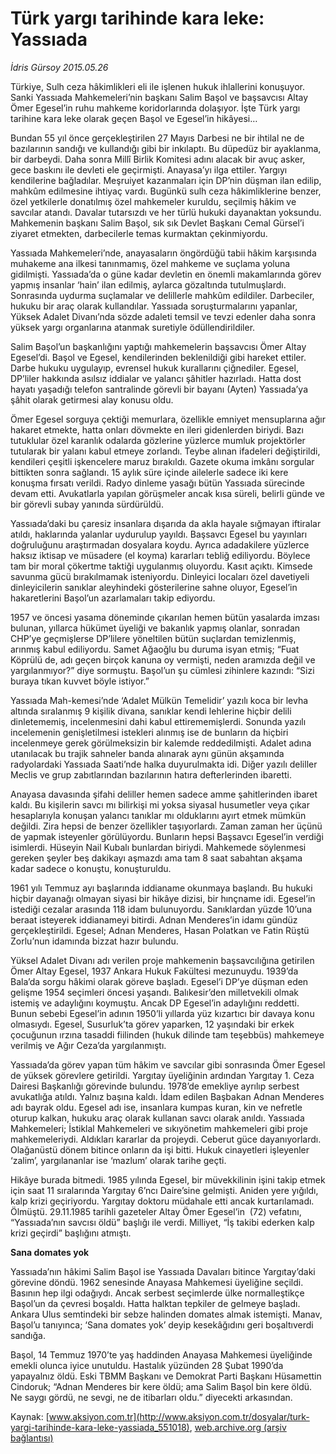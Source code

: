 # Türk yargı tarihinde kara leke: Yassıada

*İdris Gürsoy 2015.05.26*

<div class="pNewsDetailMainContent" itemprop="articleBody">
 <p>
  Türkiye, Sulh ceza hâkimlikleri eli ile işlenen hukuk ihlallerini konuşuyor. Sanki Yassıada Mahkemeleri’nin başkanı Salim Başol ve başsavcısı Altay Ömer Egesel’in ruhu mahkeme koridorlarında dolaşıyor. İşte Türk yargı tarihine kara leke olarak geçen Başol ve Egesel’in hikâyesi…
 </p>
 <p>
  Bundan 55 yıl önce gerçekleştirilen 27 Mayıs Darbesi ne bir ihtilal ne de bazılarının sandığı ve kullandığı gibi bir inkılaptı. Bu düpedüz bir ayaklanma, bir darbeydi. Daha sonra Millî Birlik Komitesi adını alacak bir avuç asker, gece baskını ile devleti ele geçirmişti. Anayasa’yı ilga ettiler. Yargıyı kendilerine bağladılar. Meşruiyet kazanmaları için DP’nin düşman ilan edilip, mahkûm edilmesine ihtiyaç vardı. Bugünkü sulh ceza hâkimliklerine benzer, özel yetkilerle donatılmış özel mahkemeler kuruldu, seçilmiş hâkim ve savcılar atandı. Davalar tutarsızdı ve her türlü hukuki dayanaktan yoksundu. Mahkemenin başkanı Salim Başol, sık sık Devlet Başkanı Cemal Gürsel’i ziyaret etmekten, darbecilerle temas kurmaktan çekinmiyordu.
 </p>
 <p>
  Yassıada Mahkemeleri’nde, anayasaların öngördüğü tabii hâkim karşısında muhakeme ana ilkesi tanınmamış, özel mahkeme ve suçlama yoluna gidilmişti. Yassıada’da o güne kadar devletin en önemli makamlarında görev yapmış insanlar ‘hain’ ilan edilmiş, aylarca gözaltında tutulmuşlardı. Sonrasında uydurma suçlamalar ve delillerle mahkûm edildiler. Darbeciler, hukuku bir araç olarak kullandılar. Yassıada soruşturmalarını yapanlar, Yüksek Adalet Divanı’nda sözde adaleti temsil ve tevzi edenler daha sonra yüksek yargı organlarına atanmak suretiyle ödüllendirildiler.
 </p>
 <p>
  Salim Başol’un başkanlığını yaptığı mahkemelerin başsavcısı Ömer Altay Egesel’di. Başol ve Egesel, kendilerinden beklenildiği gibi hareket ettiler. Darbe hukuku uygulayıp, evrensel hukuk kurallarını çiğnediler. Egesel, DP’liler hakkında asılsız iddialar ve yalancı şâhitler hazırladı. Hatta dost hayatı yaşadığı telefon santralinde görevli bir bayanı (Ayten) Yassıada’ya şâhit olarak getirmesi alay konusu oldu.
 </p>
 <p>
  Ömer Egesel sorguya çektiği memurlara, özellikle emniyet mensuplarına ağır hakaret etmekte, hatta onları dövmekte en ileri gidenlerden biriydi. Bazı tutuklular özel karanlık odalarda gözlerine yüzlerce mumluk projektörler tutularak bir yalanı kabul etmeye zorlandı. Teybe alınan ifadeleri değiştirildi, kendileri çeşitli işkencelere maruz bırakıldı. Gazete okuma imkânı sorgular bittikten sonra sağlandı. 15 aylık süre içinde ailelerle sadece iki kere konuşma fırsatı verildi. Radyo dinleme yasağı bütün Yassıada sürecinde devam etti. Avukatlarla yapılan görüşmeler ancak kısa süreli, belirli günde ve bir görevli subay yanında sürdürüldü.
 </p>
 <p>
  Yassıada’daki bu çaresiz insanlara dışarıda da akla hayale sığmayan iftiralar atıldı, haklarında yalanlar uydurulup yayıldı. Başsavcı Egesel bu yayınları doğruluğunu araştırmadan dosyalara koydu. Ayrıca adadakilere yüzlerce haksız iktisap ve müsadere (el koyma) kararları tebliğ ediliyordu. Böylece tam bir moral çökertme taktiği uygulanmış oluyordu. Kasıt açıktı. Kimsede savunma gücü bırakılmamak isteniyordu. Dinleyici locaları özel davetiyeli dinleyicilerin sanıklar aleyhindeki gösterilerine sahne oluyor, Egesel’in hakaretlerini Başol’un azarlamaları takip ediyordu.
 </p>
 <p>
  1957 ve öncesi yasama döneminde çıkarılan hemen bütün yasalarda imzası bulunan, yıllarca hükümet üyeliği ve bakanlık yapmış olanlar, sonradan CHP’ye geçmişlerse DP’lilere yöneltilen bütün suçlardan temizlenmiş, arınmış kabul ediliyordu. Samet Ağaoğlu bu duruma isyan etmiş; “Fuat Köprülü de, adı geçen birçok kanuna oy vermişti, neden aramızda değil ve yargılanmıyor?” diye sormuştu. Başol’un şu cümlesi zihinlere kazındı: “Sizi buraya tıkan kuvvet böyle istiyor.”
 </p>
 <p>
  Yassıada Mah-kemesi’nde ‘Adalet Mülkün Temelidir’ yazılı koca bir levha altında sıralanmış 9 kişilik divana, sanıklar kendi lehlerine hiçbir delili dinletememiş, incelenmesini dahi kabul ettirememişlerdi. Sonunda yazılı incelemenin genişletilmesi istekleri alınmış ise de bunların da hiçbiri incelenmeye gerek görülmeksizin bir kalemde reddedilmişti. Adalet adına utanılacak bu trajik sahneler banda alınarak aynı günün akşamında radyolardaki Yassıada Saati’nde halka duyurulmakta idi. Diğer yazılı deliller Meclis ve grup zabıtlarından bazılarının hatıra defterlerinden ibaretti.
 </p>
 <p>
  Anayasa davasında şifahi deliller hemen sadece amme şahitlerinden ibaret kaldı. Bu kişilerin savcı mı bilirkişi mi yoksa siyasal husumetler veya çıkar hesaplarıyla konuşan yalancı tanıklar mı olduklarını ayırt etmek mümkün değildi. Zira hepsi de benzer özellikler taşıyorlardı. Zaman zaman her üçünü de yapmak isteyenler görülüyordu. Bunların hepsi Başsavcı Egesel’in verdiği isimlerdi. Hüseyin Nail Kubalı bunlardan biriydi. Mahkemede söylenmesi gereken şeyler beş dakikayı aşmazdı ama tam 8 saat sabahtan akşama kadar sadece o konuştu, konuşturuldu.
 </p>
 <p>
  1961 yılı Temmuz ayı başlarında iddianame okunmaya başlandı. Bu hukuki hiçbir dayanağı olmayan siyasi bir hikâye dizisi, bir hınçname idi. Egesel’in istediği cezalar arasında 118 idam bulunuyordu. Sanıklardan yüzde 10’una beraat isteyerek iddianameyi bitirdi. Adnan Menderes’in idamı gündüz gerçekleştirildi. Egesel; Adnan Menderes, Hasan Polatkan ve Fatin Rüştü Zorlu’nun idamında bizzat hazır bulundu.
 </p>
 <p>
  Yüksel Adalet Divanı adı verilen proje mahkemenin başsavcılığına getirilen Ömer Altay Egesel, 1937 Ankara Hukuk Fakültesi mezunuydu. 1939’da Bala’da sorgu hâkimi olarak göreve başladı. Egesel’i DP’ye düşman eden gelişme 1954 seçimleri öncesi yaşandı. Balıkesir’den milletvekili olmak istemiş ve adaylığını koymuştu. Ancak DP Egesel’in adaylığını reddetti. Bunun sebebi Egesel’in adının 1950’li yıllarda yüz kızartıcı bir davaya konu olmasıydı. Egesel, Susurluk’ta görev yaparken, 12 yaşındaki bir erkek çocuğunun ırzına tasaddi fiilinden (hukuk dilinde tam teşebbüs) mahkemeye verilmiş ve Ağır Ceza’da yargılanmıştı.
 </p>
 <p>
  Yassıada’da görev yapan tüm hâkim ve savcılar gibi sonrasında Ömer Egesel de yüksek görevlere getirildi. Yargıtay üyeliğinin ardından Yargıtay 1. Ceza Dairesi Başkanlığı görevinde bulundu. 1978’de emekliye ayrılıp serbest avukatlığa atıldı. Yalnız başına kaldı. İdam edilen Başbakan Adnan Menderes adı bayrak oldu. Egesel adı ise, insanlara kumpas kuran, kin ve nefretle oturup kalkan, hukuku araç olarak kullanan savcı olarak anıldı. Yassıada Mahkemeleri; İstiklal Mahkemeleri ve sıkıyönetim mahkemeleri gibi proje mahkemeleriydi. Aldıkları kararlar da projeydi. Ceberut güce dayanıyorlardı. Olağanüstü dönem bitince onların da işi bitti. Hukuk cinayetleri işleyenler ‘zalim’, yargılananlar ise ‘mazlum’ olarak tarihe geçti.
 </p>
 <p>
  Hikâye burada bitmedi. 1985 yılında Egesel, bir müvekkilinin işini takip etmek için saat 11 sıralarında Yargıtay 6’ncı Daire’sine gelmişti. Aniden yere yığıldı, kalp krizi geçiriyordu. Yargıtay doktoru müdahale etti ancak kurtarılamadı. Ölmüştü. 29.11.1985 tarihli gazeteler Altay Ömer Egesel’in  (72) vefatını, “Yassıada’nın savcısı öldü” başlığı ile verdi. Milliyet, “İş takibi ederken kalp krizi geçirdi” başlığını atmıştı.
 </p>
 <p>
  <strong>
   Sana domates yok
  </strong>
 </p>
 <p>
  Yassıada’nın hâkimi Salim Başol ise Yassıada Davaları bitince Yargıtay’daki görevine döndü. 1962 senesinde Anayasa Mahkemesi üyeliğine seçildi. Basının hep ilgi odağıydı. Ancak serbest seçimlerde ülke normalleştikçe Başol’un da çevresi boşaldı. Hatta halktan tepkiler de gelmeye başladı. Ankara Ulus semtindeki bir sebze halinden domates almak istemişti. Manav, Başol’u tanıyınca; ‘Sana domates yok’ deyip kesekâğıdını geri boşaltıverdi sandığa.
 </p>
 <p>
  Başol, 14 Temmuz 1970’te yaş haddinden Anayasa Mahkemesi üyeliğinde emekli olunca iyice unutuldu. Hastalık yüzünden 28 Şubat 1990’da yapayalnız öldü. Eski TBMM Başkanı ve Demokrat Parti Başkanı Hüsamettin Cindoruk; “Adnan Menderes bir kere öldü; ama Salim Başol bin kere öldü. Ne saygı gördü, ne sevgi, ne de itibarları oldu.” diyecekti arkasından.
 </p>
</div>


Kaynak: [www.aksiyon.com.tr](http://www.aksiyon.com.tr/dosyalar/turk-yargi-tarihinde-kara-leke-yassiada_551018), [web.archive.org (arşiv bağlantısı)](http://web.archive.org/web/20150719020440/http://www.aksiyon.com.tr/dosyalar/turk-yargi-tarihinde-kara-leke-yassiada_551018)

